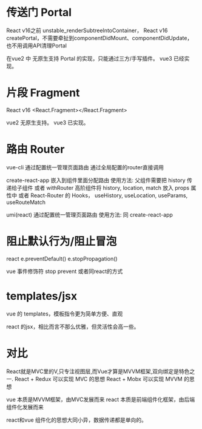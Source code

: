 

# 传送门 Portal

React v16之前 unstable_renderSubtreeIntoContainer，
React v16 createPortal，不需要牵扯到componentDidMount、componentDidUpdate，也不用调用API清理Portal

在vue2 中 无原生支持 Portal 的实现，只能通过三方/手写插件。
vue3 已经实现。


# 片段 Fragment

React v16 <React.Fragment></React.Fragment>

vue2 无原生支持。
vue3 已实现。


# 路由 Router

vue-cli 通过配置统一管理页面路由
通过全局配置的router直接调用

create-react-app 嵌入到组件里面分配路由
使用方法:
父组件需要把 history 传递给子组件
或者 withRouter 高阶组件将 history, location, match 放入 props 属性中
或者 React-Router 的 Hooks， useHistory, useLocation, useParams, useRouteMatch 

umi(react)  通过配置统一管理页面路由
使用方法:
同 create-react-app


# 阻止默认行为/阻止冒泡

react
e.preventDefault()
e.stopPropagation()

vue
事件修饰符
  stop
  prevent
或者同react的方式


# templates/jsx

vue 的 templates，模板指令更为简单方便、直观

react 的jsx，相比而言不那么优雅，但灵活性会高一些。


# 对比

React就是MVC里的V,只专注视图层,而Vue才算是MVVM框架,双向绑定是特色之一.
React + Redux 可以实现 MVC  的思想
React + Mobx  可以实现 MVVM 的思想

vue 本质是MVVM框架，由MVC发展而来
react 本质是前端组件化框架，由后端组件化发展而来

react和vue 组件化的思想大同小异，数据传递都是单向的。